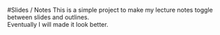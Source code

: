 #Slides / Notes
This is a simple project to make my lecture notes toggle between slides and outlines.  
Eventually I will made it look better.